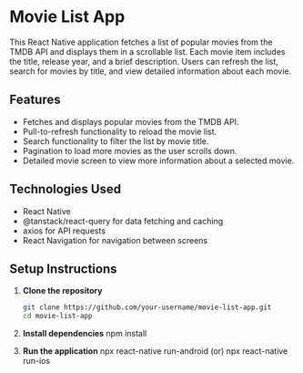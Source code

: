 # Movie List App

This React Native application fetches a list of popular movies from the TMDB API and displays them in a scrollable list. Each movie item includes the title, release year, and a brief description. Users can refresh the list, search for movies by title, and view detailed information about each movie.

## Features

- Fetches and displays popular movies from the TMDB API.
- Pull-to-refresh functionality to reload the movie list.
- Search functionality to filter the list by movie title.
- Pagination to load more movies as the user scrolls down.
- Detailed movie screen to view more information about a selected movie.

## Technologies Used

- React Native
- @tanstack/react-query for data fetching and caching
- axios for API requests
- React Navigation for navigation between screens

## Setup Instructions

1. **Clone the repository**

   ```bash
   git clone https://github.com/your-username/movie-list-app.git
   cd movie-list-app
   
2. **Install dependencies**
   npm install
   
3. **Run the application**
   npx react-native run-android (or) npx react-native run-ios

